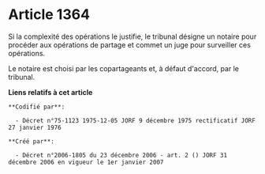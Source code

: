 # Article 1364

Si la complexité des opérations le justifie, le tribunal désigne un notaire pour procéder aux opérations de partage et commet
un juge pour surveiller ces opérations.

Le notaire est choisi par les copartageants et, à défaut d'accord, par le tribunal.

**Liens relatifs à cet article**

	**Codifié par**:

	  - Décret n°75-1123 1975-12-05 JORF 9 décembre 1975 rectificatif JORF 27 janvier 1976

	**Créé par**:

	  - Décret n°2006-1805 du 23 décembre 2006 - art. 2 () JORF 31 décembre 2006 en vigueur le 1er janvier 2007
